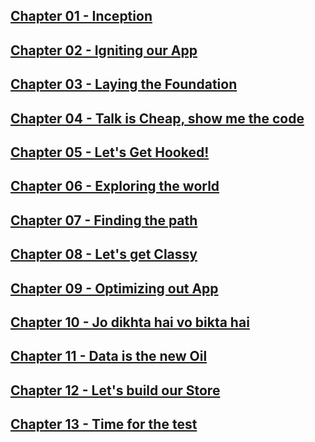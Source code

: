 ## [Chapter 01 - Inception](https://github.com/ssk090/namaste-react-live-assignment/blob/master/01%20-%20Inception)

## [Chapter 02 - Igniting our App](https://github.com/ssk090/namaste-react-live-assignment/tree/master/02%20-%20Igniting%20our%20App)

## [Chapter 03 - Laying the Foundation](https://github.com/ssk090/namaste-react-live-assignment/tree/master/03%20-%20Laying%20the%20Foundation)

## [Chapter 04 - Talk is Cheap, show me the code](https://github.com/ssk090/namaste-react-live-assignment/tree/master/04%20-%20Talk%20is%20Cheap%2C%20show%20me%20the%20code)

## [Chapter 05 - Let's Get Hooked!](https://github.com/ssk090/namaste-react-live-assignment/tree/master/05%20-%20Let's%20Get%20Hooked!)

## [Chapter 06 - Exploring the world](https://github.com/ssk090/namaste-react-live-assignment/tree/master/06%20-%20Exploring%20the%20world)

## [Chapter 07 - Finding the path](https://github.com/ssk090/namaste-react-live-assignment/tree/master/07%20-%20Finding%20the%20path)

## [Chapter 08 - Let's get Classy](https://github.com/ssk090/namaste-react-live-assignment/tree/master/08%20-%20Let's%20get%20Classy)

## [Chapter 09 - Optimizing out App](https://github.com/ssk090/namaste-react-live-assignment/tree/master/09%20-%20Optimizing%20out%20App)

## [Chapter 10 - Jo dikhta hai vo bikta hai](https://github.com/ssk090/namaste-react-live-assignment/tree/master/10%20-%20Jo%20dikhta%20hai%20vo%20bikta%20hai)

## [Chapter 11 - Data is the new Oil](https://github.com/ssk090/namaste-react-live-assignment/tree/master/11%20-%20Data%20is%20the%20new%20Oil)

## [Chapter 12 - Let's build our Store](https://github.com/ssk090/namaste-react-live-assignment/tree/master/12%20-%20Let's%20build%20our%20Store)

## [Chapter 13 - Time for the test](https://github.com/ssk090/namaste-react-live-assignment/tree/master/13%20-%20Time%20for%20the%20test)

